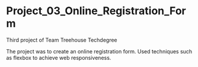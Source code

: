 # Project_03_Online_Registration_Form
Third project of Team Treehouse Techdegree

The project was to create an online registration form. Used techniques such as flexbox to achieve web responsiveness.
